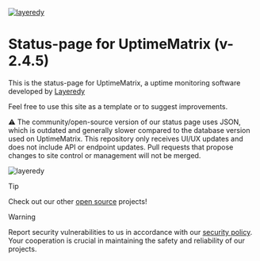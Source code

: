 [![layeredy](https://cdn.layeredy.com/uptimematrix/wordmark.png)](https://uptimematrix.com)

# Status-page for UptimeMatrix (v-2.4.5)
This is the status-page for UptimeMatrix, a uptime monitoring software developed by [Layeredy](https://layeredy.com)

Feel free to use this site as a template or to suggest improvements. 

⚠️ The community/open-source version of our status page uses JSON, which is outdated and generally slower compared to the database version used on UptimeMatrix. This repository only receives UI/UX updates and does not include API or endpoint updates. Pull requests that propose changes to site control or management will not be merged.

![layeredy](https://cdn.layeredy.com/github_images/statuspage-v-2-4-5.png)

> [!TIP]
> Check out our other [open source](https://github.com/layeredy) projects!

> [!WARNING]
> Report security vulnerabilities to us in accordance with our [security policy](https://layeredy.com/security-policy/). Your cooperation is crucial in maintaining the safety and reliability of our projects.

